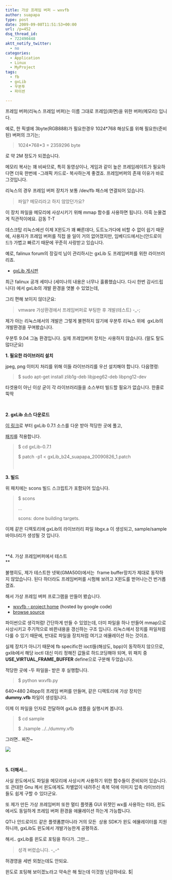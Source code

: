 ```yaml
---
title: 가상 프레임 버퍼 – wxvfb
author: suapapa
type: post
date: 2009-09-08T11:51:53+00:00
url: /p=452
dsq_thread_id:
  - 722490448
aktt_notify_twitter:
  - no
categories:
  - Application
  - Linux
  - MyProject
tags:
  - fb
  - gxLib
  - 우분투
  - 파이썬

---
```

프레임 버퍼(리눅스 프레임 버퍼)는 이름 그대로 프레임(화면)을 위한 버퍼(메모리) 입니다.

예로, 한 픽셀에 3byte(RGB888)가 필요한경우 1024*768 해상도를 위해 필요한(준비된) 버퍼의 크기는;

> 1024\*768\*3 = 2359296 byte

로 약 2M 정도가 되겠습니다.

메모리 복사는 꽤 비싸므로, 특히 동영상이나, 게임과 같이 높은 프레임레이트가 필요하다면 더욱 한번에 -그래픽 카드로- 복사하는게 좋겠죠. 프레임버퍼의 존재 이유가 바로 그것입니다.

리눅스의 경우 프레임 버퍼 장치가 보통 /dev/fb 패스에 연결되어 있습니다.

> 파일? 메모리라고 하지 않았던가요?

이 장치 파일을 메모리에 사상시키기 위해 mmap 함수를 사용하면 됩니다. 아흑 눈물겹게 직관적이에요. 감동 T-T

데스크탑 리눅스에선 이제 X윈도가 꽤 빠른데다, 도트노가다에 비할 수 없이 쉽기 때문에, 사용자가 프레임 버퍼를 직접 쓸 일이 거의 없어졌지만, 임베디드에서는(안드로이드!) 가볍고 빠르기 때문에 꾸준히 사랑받고 있습니다.

예로, falinux forum의 장길석 님이 관리하시는 gxLib 도 프레임버퍼를 위한 라이브러리죠.

  * [gxLib 게시판][1]

최근 falinux 공개 세미나 (세미나의 내용은 너무나 훌륭했습니다. 다시 한번 감사드립니다) 에서 gxLib의 개발 환경을 엿볼 수 있었는데,

그리 편해 보이지 않더군요:

> vmware 가상환경에서 프레임버퍼로 부팅한 후 개발(테스트) -_-;

제가 아는 리눅스에서의 개발은 그렇게 불편하지 않기에 우분투 리눅스 위에  gxLib의 개발환경을 꾸며봤습니다.

우분투 9.04 그놈 환경입니다. 실제 프레임버퍼 장치는 사용하지 않습니다. (말도 탈도 많더군요)

**1. 필요한 라이브러리 설치**

jpeg, png 이미지 처리를 위해 이들 라이브러리를 우선 설치해야 합니다. 다음명령:

> $ sudo apt-get install zlib1g-deb libjpeg62-deb libpng12-dev

타겟용이 아닌 이상 굳이 각 라이브러리들을 소스부터 빌드할 필요가 없습니다. 한줄로 뚝딱

 

**2. gxLib 소스 다운로드**

[이 링크][2]로 부터 gxLib 0.7.1 소스를 다운 받아 적당한 곳에 풀고,

[패치][3]를 적용합니다.

> $ cd gxLib-0.7.1
> 
> $ patch -p1 < gxLib_b24_suapapa_20090826_1.patch
> 
>  

**3. 빌드**

위 패치에는 scons 빌드 스크립트가 포함되어 있습니다.

> $ scons
> 
> &#8230;
> 
> scons: done building targets.

이제 같은 디렉토리에 gxLib의 라이브러리 파일 libgx.a 이 생성되고, sample/sample 바이너리가 생성될 것 입니다.

 

**4. 가상 프레임버퍼에서 테스트  
** 

불행히도, 제가 테스트한 넷북(GMA500)에서는  frame buffer장치가 제대로 동작하지 않았습니다. 된다 하더라도 프레임버퍼를 시험해 보려고 X윈도를 벋어나는건 번거롭겠죠.

해서 가상 프레임 버퍼 프로그램을 만들어 봤습니다.

  * [wxvfb - project home][4] (hosted by google code)
  * [browse source][5]

파이썬으로 생각처럼! 간단하게 만들 수 있었는데, 더미 파일을 하나 만들어 mmap으로 사상시키고 주기적으로 바뀐내용을 갱신하는 구조 입니다. 리눅스에서 장치를 파일처럼 다룰 수 있기 때문에, 반대로 파일을 장치처럼 여기고 에뮬레이션 하는 것이죠.

실제 장치가 아니기 때문에 fb specific한 ioctl들(해상도, bpp)이 동작하지 않으므로, gxlib에서 해당 ioctl 대신 미리 정해진 값들로 하드코딩해야 되며, 위 패치 중 **USE_VIRTUAL_FRAME_BUFFER** define으로 구분해 두었습니다.

적당한 곳에 -두 파일을- 받은 후 실행합니다.

> $ python wxvfb.py

640&#215;480 24bpp의 프레임 버퍼를 만들며, 같은 디렉토리에 가상 장치인 **dummy.vfb** 파일이 생성됩니다.

이제 이 파일을 인자로 전달하여 gxLib 샘플을 실행시켜 봅니다.

> $ cd sample
> 
> $ ./sample ../../dummy.vfb

그러면.. 짜잔~

[![](https://asset.homin.dev/blog/image/suapapa_gxLib_b24_2.png)][6]

 

**5. 더해서&#8230;**

사실 윈도에서도 파일을 메모리에 사상시켜 사용하기 위한 함수들이 준비되어 있습니다. 또 관대한 Gnu 께서 윈도에게도 차별없이 내려주신 축복 덕에 이미지 압축 라이브러리들도 쉽게 구할 수 있더군요.

또 제가 만든 가상 프레임버퍼 또한 멀티 플렛폼 GUI 위젯인 wx를 사용하는 터라, 윈도에서도 동일하게 프레임 버퍼 환경을 에뮬레이션 하는게 가능합니다.

QT나 안드로이드 같은 플렛폼뿐아니라 거의 모든  상용 SDK가 윈도 에뮬레이터를 지원하니까, gxLib도 윈도에서 개발가능한게 공평하죠.

해서.. gxLib를 윈도로 포팅을 하다가. 그만&#8230;

> 성격 버렸습니다. -_-^

허경영을 세번 외쳤는데도 안되요.

윈도로 포팅해 보이겠노라고 약속은 해 뒀는데 이것참 난감하네요. $|

 

 [1]: http://forum.falinux.com/zbxe/?mid=graphic
 [2]: http://forum.falinux.com/_lectimages/+8001_999_gxLib/gxLib-0.7.1.zip
 [3]: http://forum.falinux.com/zbxe/?document_srl=521039
 [4]: http://code.google.com/p/wxvfb/
 [5]: http://code.google.com/p/wxvfb/source/browse/#svn/trunk
 [6]: https://asset.homin.dev/blog/image/suapapa_gxLib_b24_2.png